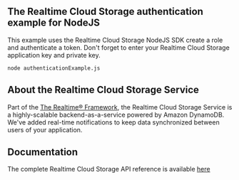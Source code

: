 ## The Realtime Cloud Storage authentication example for NodeJS
This example uses the Realtime Cloud Storage NodeJS SDK create a role and authenticate a token. Don't forget to enter your Realtime Cloud Storage application key and private key.

    node authenticationExample.js

## About the Realtime Cloud Storage Service
Part of the [The Realtime® Framework](http://framework.realtime.co), the Realtime Cloud Storage Service is a highly-scalable backend-as-a-service powered by Amazon DynamoDB. We've added real-time notifications to keep data synchronized between users of your application.
 
## Documentation
The complete Realtime Cloud Storage API reference is available [here](http://framework.realtime.co/storage/#documentation)
